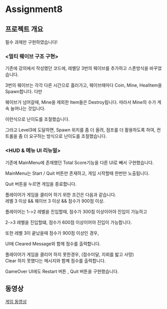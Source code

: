 # Assignment8


## 프로젝트 개요
필수 과제만 구현하였습니다!

### <멀티 웨이브 구조 구현>

기존에 강의에서 작성했던 코드에, 레벨당 3번의 웨이브를 추가하고 스폰방식을 바꾸었습니다.  


3번의 웨이브는 각각 다른 시간으로 흘러가고, 웨이브때마다 Coin, Mine, HealItem을 Spawn합니다. 다만  


웨이브가 넘어갈때, Mine을 제외한 Item들은 Destroy됩니다. 따라서 Mine의 수가 계속 늘어나는 것입니다.  


이런식으로 난이도를 조절했습니다.  


그라고 Level3에 도달하면, Spawn 위치를 좀 더 올려, 점프를 더 활용하도록 하여, 컨트롤을 좀 더 요구하는 방식으로 난이도를 조절했습니다.


### <HUD & 메뉴 UI 리뉴얼>

기존에 MainMenu에 존재했던 Total Score기능을 다른 UI로 빼서 구현했습니다.  


MainMenu는 Start / Quit 버튼만 존재하고, 게임 시작할때 한번만 노출됩니다.  


Quit 버튼을 누르면 게임을 종료합니다.

플레이어가 게임을 클리어 하기 위한 조건은 다음과 같습니다.  
레벨 3 이상 && 웨이브 3 이상 && 점수가 900점 이상.

플레이어는 1->2 레벨을 진입할때, 점수가 300점 이상이어야 진입이 가능하고  


2->3 레벨을 진입할떄, 점수가 600점 이상이어야 진입이 가능합니다.  


또한 레벨 3이 끝났을때 점수가 900점 이상인 경우,  


UI에 Cleared Message와 함께 점수를 출력합니다.

플레이어가 게임을 클리어 하지 못한경우, (점수미달, 지뢰를 밟고 사망)  
Clear 하지 못했다는 메시지와 함꼐 점수를 출력합니다.

GameOver UI에도 Restart 버튼 , Quit 버튼을 구현했습니다.
## 동영상

[게임 동영상]([https://youtu.be/Pzv5XbbWMd0](https://www.youtube.com/watch?v=yBBA7Iw7rI8&ab_channel=%ED%95%9C%EC%83%81%ED%98%81))


